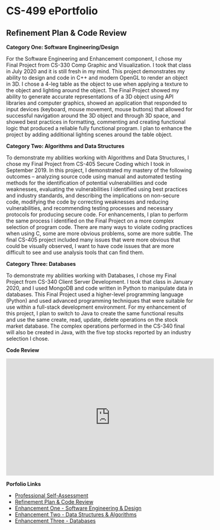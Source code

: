 # CS-499 ePortfolio

## Refinement Plan & Code Review

**Category One: Software Engineering/Design**

For the Software Engineering and Enhancement component, I chose my Final Project from CS-330 Comp Graphic and Visualization. I took that class in July 2020 and it is still fresh in my mind. This project demonstrates my ability to design and code in C++ and modern OpenGL to render an object in 3D. I chose a 4-leg table as the object to use when applying a texture to the object and lighting around the object. The Final Project showed my ability to generate accurate representations of a 3D object using API libraries and computer graphics, showed an application that responded to input devices (keyboard, mouse movement, mouse buttons) that allowed for successful navigation around the 3D object and through 3D space, and showed best practices in formatting, commenting and creating functional logic that produced a reliable fully functional program. I plan to enhance the project by adding additional lighting scenes around the table object.

**Category Two: Algorithms and Data Structures**

To demonstrate my abilities working with Algorithms and Data Structures, I chose my Final Project from CS-405 Secure Coding which I took in September 2019. In this project, I demonstrated my mastery of the following outcomes – analyzing source code using manual and automated testing methods for the identification of potential vulnerabilities and code weaknesses, evaluating the vulnerabilities I identified using best practices and industry standards, and describing the implications on non-secure code, modifying the code by correcting weaknesses and reducing vulnerabilities, and recommending testing processes and necessary protocols for producing secure code. For enhancements, I plan to perform the same process I identified on the Final Project on a more complex selection of program code. There are many ways to violate coding practices when using C, some are more obvious problems, some are more subtle. The final CS-405 project included many issues that were more obvious that could be visually observed, I want to have code issues that are more difficult to see and use analysis tools that can find them.

**Category Three: Databases**

To demonstrate my abilities working with Databases, I chose my Final Project from CS-340 Client Server Development. I took that class in January 2020, and I used MongoDB and code written in Python to manipulate data in databases. This Final Project used a higher-level programming language (Python) and used advanced programming techniques that were suitable for use within a full-stack development environment. For my enhancement of this project, I plan to switch to Java to create the same functional results and use the same create, read, update, delete operations on the stock market database. The complex operations performed in the CS-340 final will also be created in Java, with the five top stocks reported by an industry selection I chose.

**Code Review**
<div align="center">
  <iframe
        width="560"
        height="315"
        src="https://www.youtube.com/embed/yVP35t4-eYc"
        frameborder="0"
        allow="autoplay; encrypted-media"
        allowfullscreen="">
  </iframe>
</div>

**Porfolio Links**<br>
* [Professional Self-Assessment](index.md)<br>
* [Refinement Plan & Code Review](CodeReview.md)<br>
* [Enhancement One - Software Engineering & Design](EnhancementOne.md)
* [Enhancement Two - Data Structures & Algorithms](EnhancementTwo.md)
* [Enhancement Three - Databases](EnhancementThree.md)

